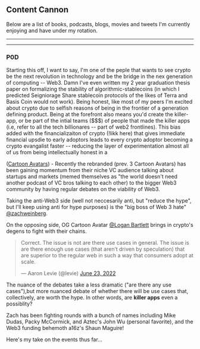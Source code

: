 ## Content Cannon 

Below are a list of books, podcasts, blogs, movies and tweets I'm currently enjoying and have under my rotation.

---


---

### P0D

Starting this off, I want to say, I'm one of the peple that wants to see crypto be the next revolution in technology and be the bridge in the nex generation of computing -- Web3. Damn I've even written my 2 year graduation thesis paper on formalizing the stability of algorithmic-stablecoins (in which I predicted Seigniorage Share stablecoin protocols of the likes of Terra and Basis Coin would not work). Being honest, like most of my peers I'm excited about crypto due to selfish reasons of being in the frontier of a generation defining product. Being at the forefront also means you'd create the killer-app, or be part of the intial teams ($$$) of people that made the killer apps (i.e, refer to all the tech billionares -- part of web2 frontlines). This bias added with the financializaiton of crypto (!likk here) that gives immediate financial upsdie to early adoptors leads to every crypto adoptor becoming a crypto evangalist faster -- reducing the layer of experimentation   almost all of us from being intellectually honest  in a

([Cartoon Avatars](https://open.spotify.com/episode/17ypXXaDRYHDRCq5eyGRt5?si=38c0c81ff5034808)) - Recently the rebranded (prev. 3 Cartoon Avatars) has been gaining momentum from their niche VC audience talking about startups and markets (memed themselves as "the world doesn't need another podcast of VC bros talking to each other) to the bigger Web3 community by having regular debates on the viability of Web3. 

Taking the anti-Web3 side (well not neccesarily anti, but "reduce the hype", but I'll keep using anti for hype purposes) is the "big boss of Web 3 hate" 
[@zachweinberg](https://twitter.com/zachweinberg).

On the opposing side, OG Cartoon Avatar [@Logan Bartlett](https://twitter.com/loganbartlett) brings in crypto's degens to fight with their chains. 

<blockquote class="twitter-tweet"><p lang="en" dir="ltr">Correct. The issue is not are there use cases in general. The issue is are there enough use cases (that aren’t driven by speculation) that are superior to the regular web in such a way that consumers adopt at scale.</p>&mdash; Aaron Levie (@levie) <a href="https://twitter.com/levie/status/1540058667835215873?ref_src=twsrc%5Etfw">June 23, 2022</a></blockquote> <script async src="https://platform.twitter.com/widgets.js" charset="utf-8"></script>

The nuance of the debates take a less dramatic ("are there any use cases"),but more nuanced debate of whether there will be use cases that, collectively, are worth the hype. In other words, are **killer apps** even a possiblity? 

Zach has been fighting rounds with a bunch of names including Mike Dudas, Packy McCormick, and Aztec's John Wu (personal favorite), and the Web3 funding behemoth a16z's Shaun Maguire! 

[](https://pbs.twimg.com/media/FV92zcwVUAAxyDD?format=png&name=small)

Here's my take on the events thus far...
